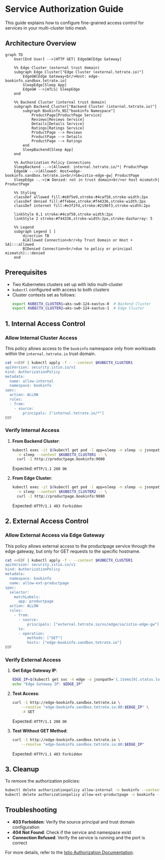 # Service Authorization Guide

This guide explains how to configure fine-grained access control for services in your multi-cluster Istio mesh.

## Architecture Overview
```mermaid
graph TD
    User[End User] -->|HTTP GET| EdgeGW[Edge Gateway]

    %% Edge Cluster (external trust domain)
    subgraph Edge_Cluster["Edge Cluster (external.tetrate.io)"]
        EdgeGW[Edge Gateway<br/>Host: edge-bookinfo.sandbox.tetrate.io]
        SleepEdge[Sleep App]
        EdgeGW -->|mTLS| SleepEdge
    end

    %% Backend Cluster (internal trust domain)
    subgraph Backend_Cluster["Backend Cluster (internal.tetrate.io)"]
        subgraph Bookinfo_NS["bookinfo Namespace"]
            ProductPage[ProductPage Service]
            Reviews[Reviews Service]
            Details[Details Service]
            Ratings[Ratings Service]
            ProductPage --> Reviews
            ProductPage --> Details
            ProductPage --> Ratings
        end
        SleepBackend[Sleep App]
    end

    %% Authorization Policy Connections
    SleepBackend -.->|Allowed: internal.tetrate.io/*| ProductPage
    EdgeGW -.->|Allowed: Host=edge-bookinfo.sandbox.tetrate.io<br/>SA=istio-edge-gw| ProductPage
    SleepEdge -.->|❌ Denied: not in trust domain<br/>or host mismatch| ProductPage

    %% Styling
    classDef allowed fill:#e8f5e9,stroke:#4caf50,stroke-width:2px
    classDef denied fill:#ffebee,stroke:#f44336,stroke-width:2px
    classDef internet fill:#e3f2fd,stroke:#2196f3,stroke-width:2px

    linkStyle 0,1 stroke:#4caf50,stroke-width:2px
    linkStyle 2 stroke:#f44336,stroke-width:2px,stroke-dasharray: 5

    %% Legend
    subgraph Legend [ ]
        direction TB
        A[Allowed Connection<br/>by Trust Domain or Host + SA]:::allowed
        B[Denied Connection<br/>due to policy or principal mismatch]:::denied
    end
```

## Prerequisites

- Two Kubernetes clusters set up with Istio multi-cluster
- `kubectl` configured with access to both clusters
- Cluster contexts set as follows:
  ```sh
  export KUBECTX_CLUSTER1=aks-sw0-124-eastus-0  # Backend Cluster
  export KUBECTX_CLUSTER2=aks-sw0-124-eastus-1  # Edge Cluster
  ```

## 1. Internal Access Control

### Allow Internal Cluster Access

This policy allows access to the `bookinfo` namespace only from workloads within the `internal.tetrate.io` trust domain.

```sh
cat <<EOF | kubectl apply -f - --context $KUBECTX_CLUSTER1
apiVersion: security.istio.io/v1
kind: AuthorizationPolicy
metadata:
  name: allow-internal
  namespace: bookinfo
spec:
  action: ALLOW
  rules:
  - from:
    - source:
        principals: ["internal.tetrate.io/*"]
EOF
```

### Verify Internal Access

1. **From Backend Cluster**:
   ```sh
   kubectl exec -it $(kubectl get pod -l app=sleep -n sleep -o jsonpath='{.items[0].metadata.name}' --context $KUBECTX_CLUSTER1) \
     -n sleep --context $KUBECTX_CLUSTER1 -- \
     curl -I http://productpage.bookinfo:9080
   ```
   Expected: `HTTP/1.1 200 OK`

2. **From Edge Cluster**:
   ```sh
   kubectl exec -it $(kubectl get pod -l app=sleep -n sleep -o jsonpath='{.items[0].metadata.name}' --context $KUBECTX_CLUSTER2) \
     -n sleep --context $KUBECTX_CLUSTER2 -- \
     curl -I http://productpage.bookinfo:9080
   ```
   Expected: `HTTP/1.1 403 Forbidden`

## 2. External Access Control

### Allow External Access via Edge Gateway

This policy allows external access to the productpage service through the edge gateway, but only for GET requests to the specific hostname.

```sh
cat <<EOF | kubectl apply -f - --context $KUBECTX_CLUSTER1
apiVersion: security.istio.io/v1
kind: AuthorizationPolicy
metadata:
  namespace: bookinfo
  name: allow-ext-productpage
spec:
  selector:
    matchLabels:
      app: productpage
  action: ALLOW
  rules:
    - from:
      - source:
          principals: ["external.tetrate.io/ns/edge/sa/istio-edge-gw"]
      to:
      - operation:
          methods: ["GET"]
          hosts: ["edge-bookinfo.sandbox.tetrate.io"]
EOF
```

### Verify External Access

1. **Get Edge Gateway IP**:
   ```sh
   EDGE_IP=$(kubectl get svc -n edge -o jsonpath='{.items[0].status.loadBalancer.ingress[0].ip}' --context $KUBECTX_CLUSTER2)
   echo "Edge Gateway IP: $EDGE_IP"
   ```

2. **Test Access**:
   ```sh
   curl -I http://edge-bookinfo.sandbox.tetrate.io \
       --resolve "edge-bookinfo.sandbox.tetrate.io:80:$EDGE_IP" \
       -X GET
   ```
   Expected: `HTTP/1.1 200 OK`

3. **Test Without GET Method**:
   ```sh
   curl -I http://edge-bookinfo.sandbox.tetrate.io \
       --resolve "edge-bookinfo.sandbox.tetrate.io:80:$EDGE_IP"
   ```
   Expected: `HTTP/1.1 403 Forbidden`

## 3. Cleanup

To remove the authorization policies:

```sh
kubectl delete authorizationpolicy allow-internal -n bookinfo --context $KUBECTX_CLUSTER1
kubectl delete authorizationpolicy allow-ext-productpage -n bookinfo --context $KUBECTX_CLUSTER1
```

## Troubleshooting

- **403 Forbidden**: Verify the source principal and trust domain configuration
- **404 Not Found**: Check if the service and namespace exist
- **Connection Refused**: Verify the service is running and the port is correct

For more details, refer to the [Istio Authorization Documentation](https://istio.io/latest/docs/concepts/security/#authorization).
